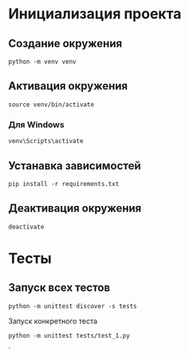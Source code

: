 # Инициализация проекта

## Создание окружения

`python -m venv venv`

## Активация окружения

`source venv/bin/activate`

### Для Windows

`venv\Scripts\activate`

## Устанавка зависимостей

`pip install -r requirements.txt`

## Деактивация окружения

`deactivate`

# Тесты

## Запуск всех тестов

`python -m unittest discover -s tests`

Запуск конкретного теста

`python -m unittest tests/test_1.py`

`
